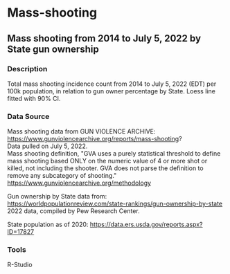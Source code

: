 # Mass-shooting
## Mass shooting from 2014 to July 5, 2022 by State gun ownership

### Description
Total mass shooting incidence count from 2014 to July 5, 2022 (EDT) per 100k population, in relation to gun owner percentage by State. Loess line fitted with 90% CI.

### Data Source
Mass shooting data from GUN VIOLENCE ARCHIVE: https://www.gunviolencearchive.org/reports/mass-shooting?  <br/>
Data pulled on July 5, 2022. <br/>
Mass shooting definition, "GVA uses a purely statistical threshold to define mass shooting based ONLY on the numeric value of 4 or more shot or killed, not including the shooter. GVA does not parse the definition to remove any subcategory of shooting." https://www.gunviolencearchive.org/methodology <br/>



Gun ownership by State data from: https://worldpopulationreview.com/state-rankings/gun-ownership-by-state <br/>
2022 data, compiled by Pew Research Center.

State population as of 2020: https://data.ers.usda.gov/reports.aspx?ID=17827

### Tools
R-Studio
